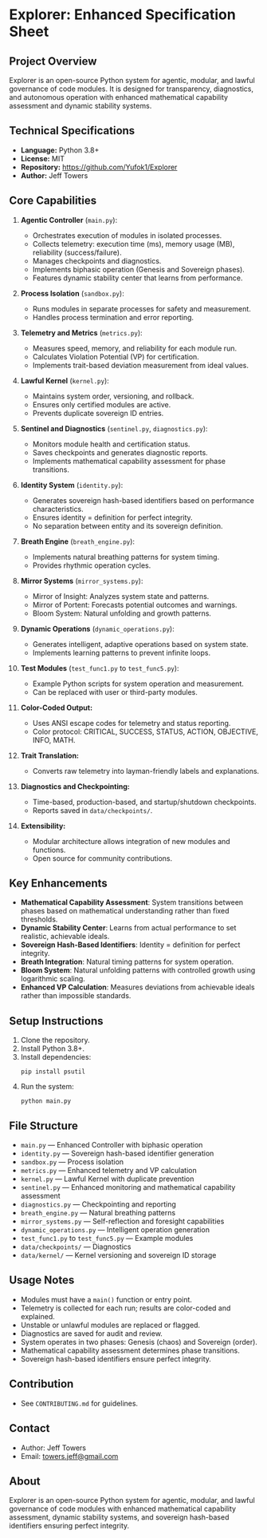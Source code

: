 


# Explorer: Enhanced Specification Sheet

## Project Overview

Explorer is an open-source Python system for agentic, modular, and lawful governance of code modules. It is designed for transparency, diagnostics, and autonomous operation with enhanced mathematical capability assessment and dynamic stability systems.

## Technical Specifications

* **Language:** Python 3.8+
* **License:** MIT
* **Repository:** https://github.com/Yufok1/Explorer
* **Author:** Jeff Towers

## Core Capabilities

1. **Agentic Controller** (`main.py`):  
   * Orchestrates execution of modules in isolated processes.  
   * Collects telemetry: execution time (ms), memory usage (MB), reliability (success/failure).  
   * Manages checkpoints and diagnostics.
   * Implements biphasic operation (Genesis and Sovereign phases).
   * Features dynamic stability center that learns from performance.

2. **Process Isolation** (`sandbox.py`):  
   * Runs modules in separate processes for safety and measurement.  
   * Handles process termination and error reporting.

3. **Telemetry and Metrics** (`metrics.py`):  
   * Measures speed, memory, and reliability for each module run.  
   * Calculates Violation Potential (VP) for certification.
   * Implements trait-based deviation measurement from ideal values.

4. **Lawful Kernel** (`kernel.py`):  
   * Maintains system order, versioning, and rollback.  
   * Ensures only certified modules are active.
   * Prevents duplicate sovereign ID entries.

5. **Sentinel and Diagnostics** (`sentinel.py`, `diagnostics.py`):  
   * Monitors module health and certification status.  
   * Saves checkpoints and generates diagnostic reports.
   * Implements mathematical capability assessment for phase transitions.

6. **Identity System** (`identity.py`):
   * Generates sovereign hash-based identifiers based on performance characteristics.
   * Ensures identity = definition for perfect integrity.
   * No separation between entity and its sovereign definition.

7. **Breath Engine** (`breath_engine.py`):
   * Implements natural breathing patterns for system timing.
   * Provides rhythmic operation cycles.

8. **Mirror Systems** (`mirror_systems.py`):
   * Mirror of Insight: Analyzes system state and patterns.
   * Mirror of Portent: Forecasts potential outcomes and warnings.
   * Bloom System: Natural unfolding and growth patterns.

9. **Dynamic Operations** (`dynamic_operations.py`):
   * Generates intelligent, adaptive operations based on system state.
   * Implements learning patterns to prevent infinite loops.

10. **Test Modules** (`test_func1.py` to `test_func5.py`):  
    * Example Python scripts for system operation and measurement.  
    * Can be replaced with user or third-party modules.

11. **Color-Coded Output:**  
    * Uses ANSI escape codes for telemetry and status reporting.  
    * Color protocol: CRITICAL, SUCCESS, STATUS, ACTION, OBJECTIVE, INFO, MATH.

12. **Trait Translation:**  
    * Converts raw telemetry into layman-friendly labels and explanations.

13. **Diagnostics and Checkpointing:**  
    * Time-based, production-based, and startup/shutdown checkpoints.  
    * Reports saved in `data/checkpoints/`.

14. **Extensibility:**  
    * Modular architecture allows integration of new modules and functions.  
    * Open source for community contributions.

## Key Enhancements

- **Mathematical Capability Assessment**: System transitions between phases based on mathematical understanding rather than fixed thresholds.
- **Dynamic Stability Center**: Learns from actual performance to set realistic, achievable ideals.
- **Sovereign Hash-Based Identifiers**: Identity = definition for perfect integrity.
- **Breath Integration**: Natural timing patterns for system operation.
- **Bloom System**: Natural unfolding patterns with controlled growth using logarithmic scaling.
- **Enhanced VP Calculation**: Measures deviations from achievable ideals rather than impossible standards.

## Setup Instructions

1. Clone the repository.
2. Install Python 3.8+.
3. Install dependencies:  
   ```
   pip install psutil
   ```
4. Run the system:  
   ```
   python main.py
   ```

## File Structure

* `main.py` — Enhanced Controller with biphasic operation
* `identity.py` — Sovereign hash-based identifier generation
* `sandbox.py` — Process isolation
* `metrics.py` — Enhanced telemetry and VP calculation
* `kernel.py` — Lawful Kernel with duplicate prevention
* `sentinel.py` — Enhanced monitoring and mathematical capability assessment
* `diagnostics.py` — Checkpointing and reporting
* `breath_engine.py` — Natural breathing patterns
* `mirror_systems.py` — Self-reflection and foresight capabilities
* `dynamic_operations.py` — Intelligent operation generation
* `test_func1.py` to `test_func5.py` — Example modules
* `data/checkpoints/` — Diagnostics
* `data/kernel/` — Kernel versioning and sovereign ID storage

## Usage Notes

* Modules must have a `main()` function or entry point.
* Telemetry is collected for each run; results are color-coded and explained.
* Unstable or unlawful modules are replaced or flagged.
* Diagnostics are saved for audit and review.
* System operates in two phases: Genesis (chaos) and Sovereign (order).
* Mathematical capability assessment determines phase transitions.
* Sovereign hash-based identifiers ensure perfect integrity.

## Contribution

* See `CONTRIBUTING.md` for guidelines.

## Contact

* Author: Jeff Towers  
* Email: towers.jeff@gmail.com

## About

Explorer is an open-source Python system for agentic, modular, and lawful governance of code modules with enhanced mathematical capability assessment, dynamic stability systems, and sovereign hash-based identifiers ensuring perfect integrity.